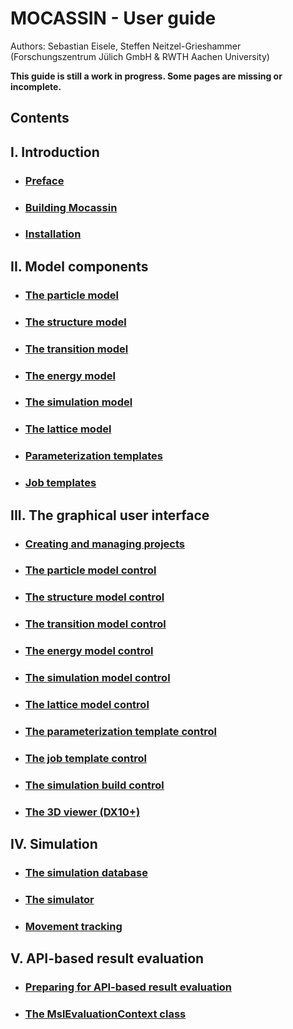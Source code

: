# MOCASSIN - User guide
Authors: Sebastian Eisele, Steffen Neitzel-Grieshammer
(Forschungszentrum Jülich GmbH & RWTH Aachen University)

**This guide is still a work in progress. Some pages are missing or incomplete.**

## Contents

## I. Introduction

- ### [Preface](./preface.md)
- ### [Building Mocassin](./building-mocassin.md)
- ### [Installation](./installation.md)

## II. Model components

- ### [The particle model](./particle-model.md)
- ### [The structure model](./structure-model.md)
- ### [The transition model](./transition-model.md)
- ### [The energy model](./energy-model.md)
- ### [The simulation model](./simulation-model.md)
- ### [The lattice model](./lattice-model.md)
- ### [Parameterization templates](./parameterization-templates.md)
- ### [Job templates](./job-templates.md)

## III. The graphical user interface
- ### [Creating and managing projects](./ui-managing-projects.md)
- ### [The particle model control](./ui-particle-control.md)
- ### [The structure model control](./ui-structure-control.md)
- ### [The transition model control](./ui-transition-control.md)
- ### [The energy model control](./ui-energy-control.md)
- ### [The simulation model control](./ui-simulation-control.md)
- ### [The lattice model control](./ui-lattice-control.md)
- ### [The parameterization template control](./ui-parameterization-control.md)
- ### [The job template control](./ui-job-template-control.md)
- ### [The simulation build control](./ui-simulation-build-control.md)
- ### [The 3D viewer (DX10+)](./ui-3d10-viewer.md)
## IV. Simulation

- ### [The simulation database](./the-simulation-database.md)
- ### [The simulator](./the-simulator.md)
- ### [Movement tracking](./movement-tracking.md)

## V. API-based result evaluation
- ### [Preparing for API-based result evaluation](./api-preparing-for-analysis.md)
- ### [The MslEvaluationContext class](./api-msl-evaluation-context.md)